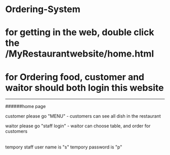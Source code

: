 # Ordering-System
# for getting in the web, double click the /MyRestaurantwebsite/home.html
# for Ordering food, customer and waitor should both login this website
---------------------------------
######home page

customer please go "MENU"
    - customers can see all dish in the restaurant

waitor please go "staff login"
    - waitor can choose table, and order for customers


######
tempory staff user name is "s"
tempory password is "p"
